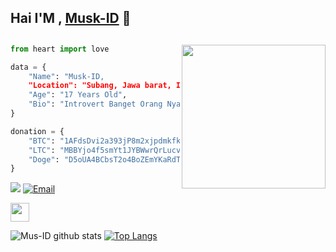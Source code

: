 ## Hai I'M , [Musk-ID](https://github.com/Musk-ID) 👋

## <img align='right' src="https://media2.giphy.com/media/Ll22OhMLAlVDb8UQWe/giphy.gif" width="230">
```py
from heart import love

data = {
    "Name": "Musk-ID,
    "Location": "Subang, Jawa barat, Indonesia",
    "Age": "17 Years Old",
    "Bio": "Introvert Banget Orang Nya 😜",
}

donation = {
    "BTC": "1AFdsDvi2a393jP8m2xjpdmkfkCHLQmBNL",
    "LTC": "MBBYjo4f5smYt1JYBWwrQrLucvu9DrgXFz",
    "Doge": "D5oUA4BCbsT2o4BoZEmYKaRdTy6zK2qA6H",
}
```
![](https://komarev.com/ghpvc/?username=Musk-ID&color=red)
<a href="mailto:idmusk99@gmail.com"><img alt="Email" src="https://img.shields.io/badge/Email-idmusk99@gmail.com-red?style=flat-square&logo=gmail"></a>

<img src="https://media.giphy.com/media/dxn6fRlTIShoeBr69N/giphy.gif" width="30">

![Mus-ID github stats](https://github-readme-stats.vercel.app/api?username=Musk-ID&show_icons=true&theme=default)
[![Top Langs](https://github-readme-stats.vercel.app/api/top-langs/?username=Musk-ID&layout=compact)](https://github.com/Musk-ID)
